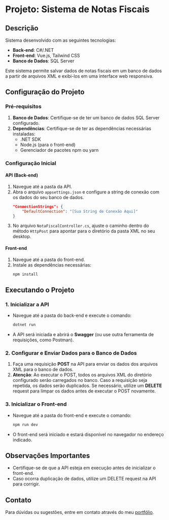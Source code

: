 # Projeto: Sistema de Notas Fiscais

## Descrição
Sistema desenvolvido com as seguintes tecnologias:

- **Back-end**: C#/.NET
- **Front-end**: Vue.js, Tailwind CSS
- **Banco de Dados**: SQL Server

Este sistema permite salvar dados de notas fiscais em um banco de dados a partir de arquivos XML e exibi-los em uma interface web responsiva.

## Configuração do Projeto

### Pré-requisitos

1. **Banco de Dados**: Certifique-se de ter um banco de dados SQL Server configurado.
2. **Dependências**: Certifique-se de ter as dependências necessárias instaladas:
   - .NET SDK
   - Node.js (para o front-end)
   - Gerenciador de pacotes npm ou yarn

### Configuração Inicial

#### API (Back-end)
1. Navegue até a pasta da API.
2. Abra o arquivo `appsettings.json` e configure a string de conexão com os dados do seu banco de dados.
   ```json
   "ConnectionStrings": {
       "DefaultConnection": "[Sua String de Conexão Aqui]"
   }
   ```
3. No arquivo `NotaFiscalController.cs`, ajuste o caminho dentro do método `HttpPost` para apontar para o diretório da pasta XML no seu desktop.

#### Front-end
1. Navegue até a pasta do front-end.
2. Instale as dependências necessárias:
   ```bash
   npm install
   ```

## Executando o Projeto

### 1. Inicializar a API
- Navegue até a pasta do back-end e execute o comando:
  ```bash
  dotnet run
  ```
- A API será iniciada e abrirá o **Swagger** (ou use outra ferramenta de requisições, como Postman).

### 2. Configurar e Enviar Dados para o Banco de Dados
1. Faça uma requisição **POST** na API para enviar os dados dos arquivos XML para o banco de dados.
2. **Atenção**: Ao executar o POST, todos os arquivos XML do diretório configurado serão carregados no banco. Caso a requisição seja repetida, os dados serão duplicados. Se necessário, utilize um **DELETE** request para limpar os dados antes de executar o POST novamente.

### 3. Inicializar o Front-end
- Navegue até a pasta do front-end e execute o comando:
  ```bash
  npm run dev
  ```
- O front-end será iniciado e estará disponível no navegador no endereço indicado.

## Observações Importantes

- Certifique-se de que a API esteja em execução antes de inicializar o front-end.
- Caso ocorra duplicação de dados, utilize um DELETE request na API para corrigir.

## Contato
Para dúvidas ou sugestões, entre em contato através do meu [portfólio](#).
